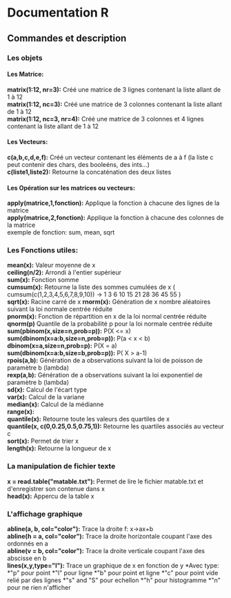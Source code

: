# Documentation R

## Commandes et description

### Les objets  

#### Les Matrice:
**matrix(1:12, nr=3):** Créé une matrice de 3 lignes contenant la liste allant de 1 à 12  
**matrix(1:12, nc=3):** Créé une matrice de 3 colonnes contenant la liste allant de 1 à 12  
**matrix(1:12, nc=3, nr=4):** Créé une matrice de 3 colonnes et 4 lignes contenant la liste allant de 1 à 12
#### Les Vecteurs:
**c(a,b,c,d,e,f):** Créé un vecteur contenant les éléments de a à f (la liste c peut contenir des chars, des booleéns, des ints...)  
**c(liste1,liste2):** Retourne la concaténation des deux listes  
#### Les Opération sur les matrices ou vecteurs:
**apply(matrice,1,fonction):** Applique la fonction à chacune des lignes de la matrice  
**apply(matrice,2,fonction):** Applique la fonction à chacune des colonnes de la matrice  
exemple de fonction: sum, mean, sqrt 

### Les Fonctions utiles:
**mean(x):** Valeur moyenne de x  
**ceiling(n/2):** Arrondi à l'entier supérieur  
**sum(x):** Fonction somme  
**cumsum(x):** Retourne la liste des sommes cumulées de x ( cumsum(c(1,2,3,4,5,6,7,8,9,10)) -> 1  3  6 10 15 21 28 36 45 55 )  
**sqrt(x):** Racine carré de x 
**rnorm(x):** Génération de x nombre aléatoires suivant la loi normale centrée réduite  
**pnorm(x):** Fonction de répartition en x de la loi normal centrée réduite   
**qnorm(p)** Quantile de la probabilité p pour la loi normale centrée réduite  
**sum(pbinom(x,size=n,prob=p)):** P(X <= x)  
**sum(dbinom(x=a:b,size=n,prob=p)):** P(a < x < b)  
**dbinom(x=a,size=n,prob=p):** P(X = a)  
**sum(dbinom(x=a:b,size=b,prob=p)):** P( X > a-1)  
**rpois(a,b):** Génération de a observations suivant la loi de poisson de paramètre b (lambda)  
**rexp(a,b):** Génération de a observations suivant la loi exponentiel de paramètre b (lambda)  
**sd(x):** Calcul de l'écart type  
**var(x):** Calcul de la variane  
**median(x):** Calcul de la médianne  
**range(x):**  
**quantile(x):** Retourne toute les valeurs des quartiles de x   
**quantile(x, c(0,0.25,0.5,0.75,1)):** Retourne les quartiles associés au vecteur c  
**sort(x):** Permet de trier x  
**length(x):** Retourne la longueur de x  

### La manipulation de fichier texte
**x = read.table("matable.txt"):**  Permet de lire le fichier matable.txt et d'enregistrer son contenue dans x  
**head(x):** Appercu de la table x  

### L'affichage graphique
**abline(a, b, col="color"):** Trace la droite f: x->ax+b  
**abline(h = a, col="color"):** Trace la droite horizontale coupant l'axe des ordonnés en a  
**abline(v = b, col="color"):** Trace la droite verticale coupant l'axe des abscisse en b  
**lines(x,y,type="l"):** Trace un graphique de x en fonction de y
*Avec type:
	*"p" pour point
	*"l" pour ligne
	*"b" pour point et ligne
	*"c" pour point vide relié par des lignes
	*"s" and "S" pour echellon
	*"h" pour histogramme
	*"n" pour ne rien n'afficher